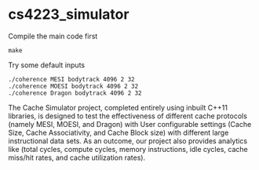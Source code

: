 # cs4223_simulator

Compile the main code first
```
make
```

Try some default inputs
```
./coherence MESI bodytrack 4096 2 32
./coherence MOESI bodytrack 4096 2 32
./coherence Dragon bodytrack 4096 2 32

```

The Cache Simulator project, completed entirely using inbuilt C++11 libraries, is designed to test the effectiveness of different cache protocols (namely MESI, MOESI, and Dragon) with User configurable settings (Cache Size, Cache Associativity, and Cache Block size) with different large instructional data sets. As an outcome, our project also provides analytics like (total cycles, compute cycles, memory instructions, idle cycles, cache miss/hit rates, and cache utilization rates). 
